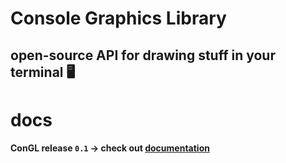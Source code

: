 # Console Graphics Library

## 	open-source  API for drawing stuff in your terminal 🖥
# docs
#### ConGL release `0.1` -> check out [documentation](docs.md)
